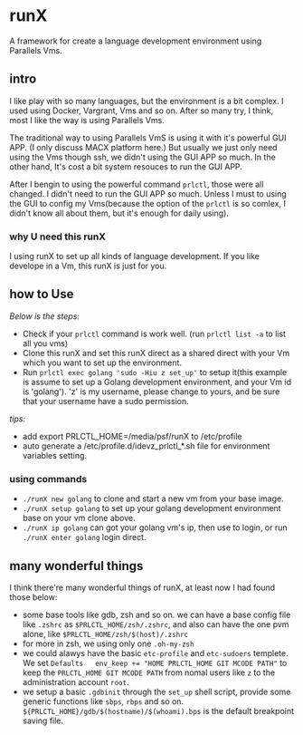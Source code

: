 # runX
A framework for create a language development environment using Parallels Vms.


## intro

I like play with so many languages, but the environment is a bit complex.
I used using Docker, Vargrant, Vms and so on. After so many try, I think,  
most I like the way is using Parallels Vms.

The traditional way to using Parallels VmS is using it with it's powerful GUI APP.
(I only discuss MACX platform here.) But usually we just only need using the Vms
though ssh, we didn't using the GUI APP so much. In the other hand, It's cost a bit
system resouces to run the GUI APP.

After I bengin to using the powerful command `prlctl`, those were all changed.
I didn't need to run the GUI APP so much. Unless I must to using the GUI to config
my Vms(because the option of the `prlctl` is so comlex, 
I didn't know all about them, but it's enough for daily using).


### why U need this runX

I using runX to set up all kinds of language development. If you like develope in
a Vm, this runX is just for you.


## how to Use

*Below is the steps:*

* Check if your `prlctl` command is work well. (run `prlctl list -a` to list all you vms)
* Clone this runX and set this runX direct as a shared direct with your Vm which you want 
  to set up the environment.
* Run `prlctl exec golang 'sudo -Hiu z set_up'` to setup it(this example is assume to set
  up a Golang development environment, and your Vm id is 'golang'). 'z' is my username,
  please change to yours, and be sure that your username have a sudo permission.


*tips:*

* add export PRLCTL_HOME=/media/psf/runX to /etc/profile
* auto generate a /etc/profile.d/idevz_prlctl_*.sh file for environment variables setting.


### using commands

* `./runX new golang` to clone and start a new vm from your base image.
* `./runX setup golang` to set up your golang development environment base on your vm clone above.
* `./runX ip golang` can got your golang vm's ip, then use to login, 
  or run `./runX enter golang` login direct.


## many wonderful things

I think there're many wonderful things of runX, at least now I had found those below:

* some base tools like gdb, zsh and so on. we can have a base config file like `.zshrc` 
  as `$PRLCTL_HOME/zsh/.zshrc`, and also can have the one pvm alone, like `$PRLCTL_HOME/zsh/$(host)/.zshrc`
* for more in zsh, we using only one `.oh-my-zsh`
* we could alawys have the basic `etc-profile` and `etc-sudoers` templete. We set `Defaults   env_keep += "HOME PRLCTL_HOME GIT MCODE PATH"`
  to keep the `PRLCTL_HOME GIT MCODE PATH` from nomal users like `z` to the administration account `root`.
* we setup a basic `.gdbinit` through the `set_up` shell script, provide some generic 
  functions like `sbps`, `rbps` and so on. `${PRLCTL_HOME}/gdb/$(hostname)/$(whoami).bps` is
  the default breakpoint saving file.
  